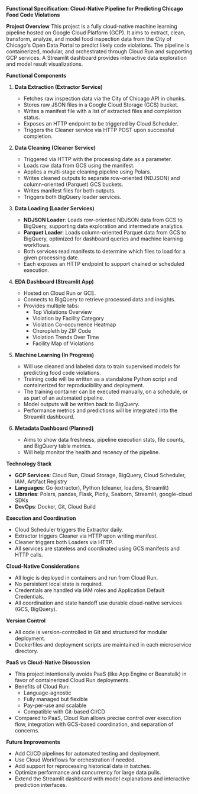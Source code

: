 **Functional Specification: Cloud-Native Pipeline for Predicting Chicago Food Code Violations**

**Project Overview**
This project is a fully cloud-native machine learning pipeline hosted on Google Cloud Platform (GCP). It aims to extract, clean, transform, analyze, and model food inspection data from the City of Chicago's Open Data Portal to predict likely code violations. The pipeline is containerized, modular, and orchestrated through Cloud Run and supporting GCP services. A Streamlit dashboard provides interactive data exploration and model result visualizations.

**Functional Components**

1. **Data Extraction (Extractor Service)**
   - Fetches raw inspection data via the City of Chicago API in chunks.
   - Stores raw JSON files in a Google Cloud Storage (GCS) bucket.
   - Writes a manifest file with a list of extracted files and completion status.
   - Exposes an HTTP endpoint to be triggered by Cloud Scheduler.
   - Triggers the Cleaner service via HTTP POST upon successful completion.

2. **Data Cleaning (Cleaner Service)**
   - Triggered via HTTP with the processing date as a parameter.
   - Loads raw data from GCS using the manifest.
   - Applies a multi-stage cleaning pipeline using Polars.
   - Writes cleaned outputs to separate row-oriented (NDJSON) and column-oriented (Parquet) GCS buckets.
   - Writes manifest files for both outputs.
   - Triggers both BigQuery loader services.

3. **Data Loading (Loader Services)**
   - **NDJSON Loader**: Loads row-oriented NDJSON data from GCS to BigQuery, supporting data exploration and intermediate analytics.
   - **Parquet Loader**: Loads column-oriented Parquet data from GCS to BigQuery, optimized for dashboard queries and machine learning workflows.
   - Both services read manifests to determine which files to load for a given processing date.
   - Each exposes an HTTP endpoint to support chained or scheduled execution.

4. **EDA Dashboard (Streamlit App)**
   - Hosted on Cloud Run or GCE.
   - Connects to BigQuery to retrieve processed data and insights.
   - Provides multiple tabs:
     - Top Violations Overview
     - Violation by Facility Category
     - Violation Co-occurrence Heatmap
     - Choropleth by ZIP Code
     - Violation Trends Over Time
     - Facility Map of Violations

5. **Machine Learning (In Progress)**
   - Will use cleaned and labeled data to train supervised models for predicting food code violations.
   - Training code will be written as a standalone Python script and containerized for reproducibility and deployment.
   - The training container can be executed manually, on a schedule, or as part of an automated pipeline.
   - Model outputs will be written back to BigQuery.
   - Performance metrics and predictions will be integrated into the Streamlit dashboard.

6. **Metadata Dashboard (Planned)**
   - Aims to show data freshness, pipeline execution stats, file counts, and BigQuery table metrics.
   - Will help monitor the health and recency of the pipeline.



**Technology Stack**
- **GCP Services**: Cloud Run, Cloud Storage, BigQuery, Cloud Scheduler, IAM, Artifact Registry
- **Languages**: Go (extractor), Python (cleaner, loaders, Streamlit)
- **Libraries**: Polars, pandas, Flask, Plotly, Seaborn, Streamlit, google-cloud SDKs
- **DevOps**: Docker, Git, Cloud Build

**Execution and Coordination**
- Cloud Scheduler triggers the Extractor daily.
- Extractor triggers Cleaner via HTTP upon writing manifest.
- Cleaner triggers both Loaders via HTTP.
- All services are stateless and coordinated using GCS manifests and HTTP calls.

**Cloud-Native Considerations**
- All logic is deployed in containers and run from Cloud Run.
- No persistent local state is required.
- Credentials are handled via IAM roles and Application Default Credentials.
- All coordination and state handoff use durable cloud-native services (GCS, BigQuery).

**Version Control**
- All code is version-controlled in Git and structured for modular deployment.
- Dockerfiles and deployment scripts are maintained in each microservice directory.

**PaaS vs Cloud-Native Discussion**
- This project intentionally avoids PaaS (like App Engine or Beanstalk) in favor of containerized Cloud Run deployments.
- Benefits of Cloud Run:
  - Language-agnostic
  - Fully managed but flexible
  - Pay-per-use and scalable
  - Compatible with Git-based CI/CD
- Compared to PaaS, Cloud Run allows precise control over execution flow, integration with GCS-based coordination, and separation of concerns.

**Future Improvements**
- Add CI/CD pipelines for automated testing and deployment.
- Use Cloud Workflows for orchestration if needed.
- Add support for reprocessing historical data in batches.
- Optimize performance and concurrency for large data pulls.
- Extend the Streamlit dashboard with model explanations and interactive prediction interfaces.

